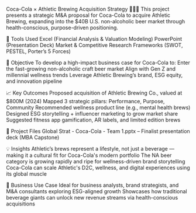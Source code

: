 Coca-Cola × Athletic Brewing Acquisition Strategy 🏃‍♀️🍺
This project presents a strategic M&A proposal for Coca-Cola to acquire Athletic Brewing, expanding into the $40B U.S. non-alcoholic beer market through health-conscious, purpose-driven positioning.

🔧 Tools Used
Excel (Financial Analysis & Valuation Modeling)
PowerPoint (Presentation Deck)
Market & Competitive Research Frameworks (SWOT, PESTEL, Porter’s 5 Forces)

🎯 Objective
To develop a high-impact business case for Coca-Cola to:
Enter the fast-growing non-alcoholic craft beer market
Align with Gen Z and millennial wellness trends
Leverage Athletic Brewing’s brand, ESG equity, and innovation pipeline

📈 Key Outcomes
Proposed acquisition of Athletic Brewing Co., valued at $800M (2024)
Mapped 3 strategic pillars: Performance, Purpose, Community
Recommended wellness product line (e.g., mental health brews)
Designed ESG storytelling + influencer marketing to grow market share
Suggested fitness app gamification, AR labels, and limited edition brews

📁 Project Files
Global Strat - Coca-Cola - Team 1.pptx – Finalist presentation deck (MBA Capstone)

💡 Insights
Athletic’s brews represent a lifestyle, not just a beverage — making it a cultural fit for Coca-Cola's modern portfolio
The NA beer category is growing rapidly and ripe for wellness-driven brand storytelling
Coca-Cola can scale Athletic's D2C, wellness, and digital experiences using its global muscle

💼 Business Use Case
Ideal for business analysts, brand strategists, and M&A consultants exploring ESG-aligned growth
Showcases how traditional beverage giants can unlock new revenue streams via health-conscious acquisitions
